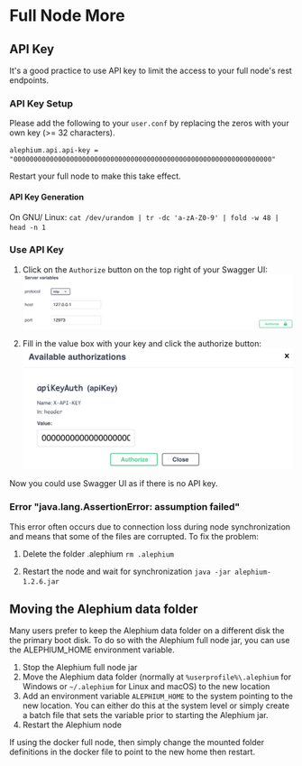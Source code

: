 # Full Node More

## API Key

It's a good practice to use API key to limit the access to your full node's rest endpoints.

### API Key Setup

Please add the following to your `user.conf` by replacing the zeros with your own key (>= 32 characters).
```
alephium.api.api-key = "0000000000000000000000000000000000000000000000000000000000000000"
```
Restart your full node to make this take effect.

#### API Key Generation

On GNU/ Linux: `cat /dev/urandom | tr -dc 'a-zA-Z0-9' | fold -w 48 | head -n 1`

### Use API Key

1. Click on the `Authorize` button on the top right of your Swagger UI:
![full-node-api-key-auth0](media/full-node-api-key-auth0.png)

2. Fill in the value box with your key and click the authorize button:
![full-node-api-key-auth1](media/full-node-api-key-auth1.png)

Now you could use Swagger UI as if there is no API key.

### Error "java.lang.AssertionError: assumption failed"

This error often occurs due to connection loss during node synchronization and means that some of the files are corrupted.
To fix the problem:

1. Delete the folder .alephium `rm .alephium`

2. Restart the node and wait for synchronization  `java -jar alephium-1.2.6.jar`

## Moving the Alephium data folder

Many users prefer to keep the Alephium data folder on a different disk the the primary boot disk. To do so with the Alephium full node jar, you can use the  ALEPHIUM_HOME environment variable.

1. Stop the Alephium full node jar
2. Move the Alephium data folder (normally at `%userprofile%\.alephium` for Windows or `~/.alephium` for Linux and macOS) to the new location
3. Add an environment variable `ALEPHIUM_HOME` to the system pointing to the new location. You can either do this at the system level or simply create a batch file that sets the variable prior to starting the Alephium jar.
4. Restart the Alephium node

If using the docker full node, then simply change the mounted folder definitions in the docker file to point to the new home then restart.
